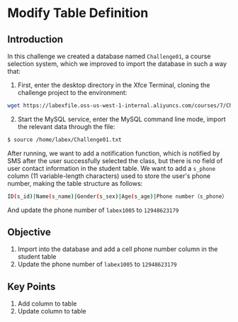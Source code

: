 # Modify Table Definition

## Introduction

In this challenge we created a database named `Challenge01`, a course selection system, which we improved to import the database in such a way that:

1. First, enter the desktop directory in the Xfce Terminal, cloning the challenge project to the environment:

```bash
wget https://labexfile.oss-us-west-1-internal.aliyuncs.com/courses/7/Challenge01.txt
```

2. Start the MySQL service, enter the MySQL command line mode, import the relevant data through the file:

```bash
$ source /home/labex/Challenge01.txt
```

After running, we want to add a notification function, which is notified by SMS after the user successfully selected the class, but there is no field of user contact information in the student table. We want to add a `s_phone` column (11 variable-length characters) used to store the user's phone number, making the table structure as follows:

```bash
ID(s_id)|Name(s_name)|Gender(s_sex)|Age(s_age)|Phone number（s_phone）
```

And update the phone number of `labex1005` to `12948623179`

## Objective

1. Import into the database and add a cell phone number column in the student table
2. Update the phone number of `labex1005` to `12948623179`

## Key Points

1. Add column to table
2. Update column to table